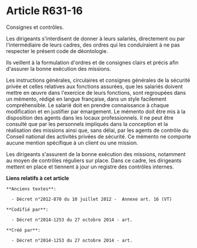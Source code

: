# Article R631-16

Consignes et contrôles.

Les dirigeants s'interdisent de donner à leurs salariés, directement ou par l'intermédiaire de leurs cadres, des ordres qui
les conduiraient à ne pas respecter le présent code de déontologie.

Ils veillent à la formulation d'ordres et de consignes clairs et précis afin d'assurer la bonne exécution des missions.

Les instructions générales, circulaires et consignes générales de la sécurité privée et celles relatives aux fonctions
assurées, que les salariés doivent mettre en œuvre dans l'exercice de leurs fonctions, sont regroupées dans un mémento,
rédigé en langue française, dans un style facilement compréhensible. Le salarié doit en prendre connaissance à chaque
modification et en justifier par émargement. Le mémento doit être mis à la disposition des agents dans les locaux
professionnels. Il ne peut être consulté que par les personnels impliqués dans la conception et la réalisation des missions
ainsi que, sans délai, par les agents de contrôle du Conseil national des activités privées de sécurité. Ce mémento ne
comporte aucune mention spécifique à un client ou une mission.

Les dirigeants s'assurent de la bonne exécution des missions, notamment au moyen de contrôles réguliers sur place. Dans ce
cadre, les dirigeants mettent en place et tiennent à jour un registre des contrôles internes.

**Liens relatifs à cet article**

	**Anciens textes**:

	  - Décret n°2012-870 du 10 juillet 2012 -  Annexe art. 16 (VT)

	**Codifié par**:

	  - Décret n°2014-1253 du 27 octobre 2014 - art.

	**Créé par**:

	  - Décret n°2014-1253 du 27 octobre 2014 - art.
